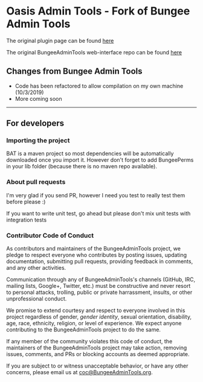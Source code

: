 # Oasis Admin Tools - Fork of Bungee Admin Tools
The original plugin page can be found [here](http://www.spigotmc.org/resources/bungee-admin-tools.444/)

The original BungeeAdminTools web-interface repo can be found [here](https://github.com/alphartdev/BAT-WebInterface/)

## Changes from Bungee Admin Tools
* Code has been refactored to allow compilation on my own machine (10/3/2019)
* More coming soon

---

## For developers

### Importing the project
BAT is a maven project so most dependencies will be automatically downloaded once you import it. However don't forget to add BungeePerms in your lib folder (because there is no maven repo available).

### About pull requests
I'm very glad if you send PR, however I need you test to really test them before please :)

If you want to write unit test, go ahead but please don't mix unit tests with integration tests

### Contributor Code of Conduct

As contributors and maintainers of the BungeeAdminTools project, we pledge to respect everyone who contributes by posting issues, updating documentation, submitting pull requests, providing feedback in comments, and any other activities.

Communication through any of BungeeAdminTools's channels (GitHub, IRC, mailing lists, Google+, Twitter, etc.) must be constructive and never resort to personal attacks, trolling, public or private harrassment, insults, or other unprofessional conduct.

We promise to extend courtesy and respect to everyone involved in this project regardless of gender, *gender identity*, sexual orientation, disability, age, race, ethnicity, religion, or level of experience. We expect anyone contributing to the BungeeAdminTools project to do the same.

If any member of the community violates this code of conduct, the maintainers of the BungeeAdminTools project may take action, removing issues, comments, and PRs or blocking accounts as deemed appropriate.

If you are subject to or witness unacceptable behavior, or have any other concerns, please email us at [coc@BungeeAdminTools.org](mailto:coc@BungeeAdminTools.org).
